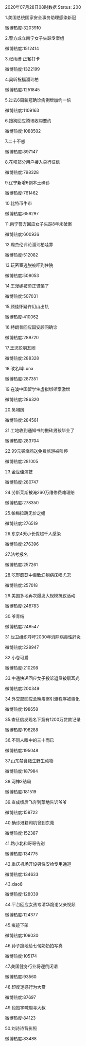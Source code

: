 2020年07月28日08时数据
Status: 200

1.美国总统国家安全事务助理感染新冠

微博热度:3203910

2.警方成立南宁女子失踪专案组

微博热度:1512414

3.张雨绮 正餐打卡

微博热度:1322199

4.吴昕祝福潘玮柏

微博热度:1251845

5.过去6周新冠确诊病例增加约一倍

微博热度:1109163

6.搜狗回应腾讯收购要约

微博热度:1088502

7.二十不惑

微博热度:897147

8.花呗部分用户接入央行征信

微博热度:798328

9.辽宁新增6例本土确诊

微博热度:761462

10.比特币牛市

微博热度:656297

11.南宁警方回应女子失踪8年未破案

微博热度:600936

12.周杰伦评论潘玮柏哇靠

微博热度:512082

13.玩密室逃脱被吓到住院

微博热度:509053

14.王漫妮被梁正贤骗了

微博热度:507031

15.顾佳怀疑许幻山出轨

微博热度:410062

16.特朗普回应国安顾问确诊

微博热度:289720

17.王思聪朋友圈

微博热度:288328

18.改名叫Luna

微博热度:287351

19.在澳中国留学生虚拟绑架案激增

微博热度:286320

20.吴翊凤

微博热度:284561

21.工地收到通知书的搬砖男孩毕业了

微博热度:283704

22.99元买烧鸡送免费旅游被叫停

微博热度:281005

23.金世佳演技

微博热度:280747

24.劳斯莱斯被淹260万维修费难理赔

微博热度:278350

25.帕梅拉跳无价之姐

微博热度:276519

26.东京4天小长假超千人感染

微博热度:276396

27.法考报名

微博热度:257261

28.吃野蘑菇中毒致幻躺病床唱忐忑

微博热度:257018

29.美国多地再次爆发大规模抗议活动

微博热度:248783

30.爷青结

微博热度:248547

31.世卫组织呼吁2030年消除病毒性肝炎

微博热度:228947

32.小卷可爱

微博热度:210298

33.中通快递回应女子投诉退货被扇耳光

微博热度:200349

34.外交部回应孟晚舟案引渡程序被毒化

微博热度:198658

35.查征信发现名下竟有1200万贷款记录

微博热度:198288

36.不同人眼中的三十而已

微博热度:195048

37.山东禁食陆生野生动物

微博热度:187984

38.河神2结局

微博热度:181519

39.查成绩后飞奔到菜地告诉爷爷

微博热度:158722

40.确诊港籍司机曾到东莞

微博热度:152387

41.路小北和哥哥告别

微博热度:134775

42.重庆机场开设男性安检专用通道

微博热度:134633

43.xiao8

微博热度:128039

44.平台回应女孩考清华跪谢父亲视频

微博热度:124377

45.痕迹下架

微博热度:109030

46.孙子跪地给七旬奶奶拍写真

微博热度:105174

47.美国健身行业将迎倒闭潮

微博热度:93560

48.印度迷惑行为大赏

微博热度:87697

49.段振宇喊周寻大叔

微博热度:84123

50.刘诗诗背影照

微博热度:83488

